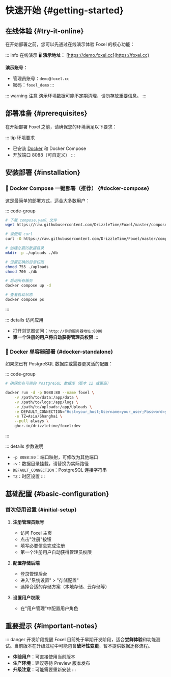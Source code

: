 # 快速开始 {#getting-started}

## 在线体验 {#try-it-online}

在开始部署之前，您可以先通过在线演示体验 Foxel 的核心功能：

::: info 在线演示
🖥️ **演示地址：** [https://demo.foxel.cc](https://foxel.cc)

**演示账号：**
- 管理员账号：`demo@foxel.cc`
- 密码：`foxel_demo`
:::

::: warning 注意
演示环境数据可能不定期清理，请勿存放重要信息。
:::

## 部署准备 {#prerequisites}

在开始部署 Foxel 之前，请确保您的环境满足以下要求：

::: tip 环境要求
- 已安装 [Docker](https://www.docker.com/) 和 Docker Compose
- 开放端口 8088（可自定义）
:::

## 安装部署 {#installation}

### 🐳 Docker Compose 一键部署（推荐） {#docker-compose}

这是最简单的部署方式，适合大多数用户：

::: code-group

```bash [下载文件]
# 下载 compose.yaml 文件
wget https://raw.githubusercontent.com/DrizzleTime/Foxel/master/compose.yaml

# 或使用 curl
curl -O https://raw.githubusercontent.com/DrizzleTime/Foxel/master/compose.yaml
```

```bash [创建目录]
# 创建必要的数据目录
mkdir -p ./uploads ./db

# 设置正确的目录权限
chmod 755 ./uploads
chmod 700 ./db
```

```bash [启动服务]
# 启动所有服务
docker compose up -d

# 查看启动状态
docker compose ps
```

:::

::: details 访问应用
- 打开浏览器访问：`http://你的服务器地址:8088`
- **第一个注册的用户将自动获得管理员权限**
:::

### 🐋 Docker 单容器部署 {#docker-standalone}

如果您已有 PostgreSQL 数据库或需要更灵活的配置：

::: code-group

```bash [准备数据库]
# 确保您有可用的 PostgreSQL 数据库（版本 12 或更高）
```

```bash [运行容器]
docker run -d -p 8088:80 --name foxel \
    -v /path/to/data:/app/data \
    -v /path/to/logs:/app/logs \
    -v /path/to/uploads:/app/Uploads \
    -e DEFAULT_CONNECTION="Host=your_host;Username=your_user;Password=your_password;Database=your_db" \
    -e TZ=Asia/Shanghai \
    --pull always \
    ghcr.io/drizzletime/foxel:dev
```

:::

::: details 参数说明
- `-p 8088:80`：端口映射，可修改为其他端口
- `-v`：数据目录挂载，请替换为实际路径  
- `DEFAULT_CONNECTION`：PostgreSQL 连接字符串
- `TZ`：时区设置
:::

## 基础配置 {#basic-configuration}

### 首次使用设置 {#initial-setup}

1. **注册管理员账号**
   - 访问 Foxel 主页
   - 点击"注册"按钮
   - 填写必要信息完成注册
   - 第一个注册用户自动获得管理员权限

2. **配置存储后端**
   - 登录管理后台
   - 进入"系统设置" > "存储配置"
   - 选择合适的存储方案（本地存储、云存储等）

3. **设置用户权限**
   - 在"用户管理"中配置用户角色

## 重要提示 {#important-notes}

::: danger 开发阶段提醒
Foxel 目前处于早期开发阶段，适合**尝鲜体验**和功能测试。当前版本在升级过程中可能包含**破坏性变更**，暂不提供数据迁移流程。

- **体验用户**：可直接使用当前版本
- **生产环境**：建议等待 Preview 版本发布  
- **升级注意**：可能需要重新安装
:::